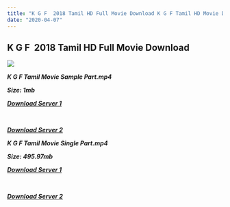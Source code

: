 ```yaml
---
title: "K G F  2018 Tamil HD Full Movie Download K G F Tamil HD Movie Download"
date: "2020-04-07"
---
```


## K G F  2018 Tamil HD Full Movie Download 

![](https://images.moviebuff.com/464bfe6a-cebf-4b2f-b51b-6afe75f83e13?w=1000)

**_K G F Tamil Movie Sample Part.mp4_**

**_Size: 1mb_**

**_[Download Server 1](http://b5.wetransfer.vip/files/Tamil{5adf554ba90925c4992f0fe8eae1093bfca14c1a880041370a5a335b793ae9c1}20Movies/Tamil{5adf554ba90925c4992f0fe8eae1093bfca14c1a880041370a5a335b793ae9c1}202018{5adf554ba90925c4992f0fe8eae1093bfca14c1a880041370a5a335b793ae9c1}20Movies/K.G.F{5adf554ba90925c4992f0fe8eae1093bfca14c1a880041370a5a335b793ae9c1}20Chapter{5adf554ba90925c4992f0fe8eae1093bfca14c1a880041370a5a335b793ae9c1}201{5adf554ba90925c4992f0fe8eae1093bfca14c1a880041370a5a335b793ae9c1}20(2018)/K.G.F{5adf554ba90925c4992f0fe8eae1093bfca14c1a880041370a5a335b793ae9c1}20Chapter{5adf554ba90925c4992f0fe8eae1093bfca14c1a880041370a5a335b793ae9c1}201{5adf554ba90925c4992f0fe8eae1093bfca14c1a880041370a5a335b793ae9c1}20(2018){5adf554ba90925c4992f0fe8eae1093bfca14c1a880041370a5a335b793ae9c1}20Proper{5adf554ba90925c4992f0fe8eae1093bfca14c1a880041370a5a335b793ae9c1}20HDRip/K.G.F{5adf554ba90925c4992f0fe8eae1093bfca14c1a880041370a5a335b793ae9c1}20Chapter{5adf554ba90925c4992f0fe8eae1093bfca14c1a880041370a5a335b793ae9c1}201{5adf554ba90925c4992f0fe8eae1093bfca14c1a880041370a5a335b793ae9c1}20(2018){5adf554ba90925c4992f0fe8eae1093bfca14c1a880041370a5a335b793ae9c1}20Sample{5adf554ba90925c4992f0fe8eae1093bfca14c1a880041370a5a335b793ae9c1}20(640x360).mp4)_**

**_[  
](http://b5.wetransfer.vip/files/Tamil{5adf554ba90925c4992f0fe8eae1093bfca14c1a880041370a5a335b793ae9c1}20Movies/Tamil{5adf554ba90925c4992f0fe8eae1093bfca14c1a880041370a5a335b793ae9c1}202018{5adf554ba90925c4992f0fe8eae1093bfca14c1a880041370a5a335b793ae9c1}20Movies/K.G.F{5adf554ba90925c4992f0fe8eae1093bfca14c1a880041370a5a335b793ae9c1}20Chapter{5adf554ba90925c4992f0fe8eae1093bfca14c1a880041370a5a335b793ae9c1}201{5adf554ba90925c4992f0fe8eae1093bfca14c1a880041370a5a335b793ae9c1}20(2018)/K.G.F{5adf554ba90925c4992f0fe8eae1093bfca14c1a880041370a5a335b793ae9c1}20Chapter{5adf554ba90925c4992f0fe8eae1093bfca14c1a880041370a5a335b793ae9c1}201{5adf554ba90925c4992f0fe8eae1093bfca14c1a880041370a5a335b793ae9c1}20(2018){5adf554ba90925c4992f0fe8eae1093bfca14c1a880041370a5a335b793ae9c1}20Proper{5adf554ba90925c4992f0fe8eae1093bfca14c1a880041370a5a335b793ae9c1}20HDRip/K.G.F{5adf554ba90925c4992f0fe8eae1093bfca14c1a880041370a5a335b793ae9c1}20Chapter{5adf554ba90925c4992f0fe8eae1093bfca14c1a880041370a5a335b793ae9c1}201{5adf554ba90925c4992f0fe8eae1093bfca14c1a880041370a5a335b793ae9c1}20(2018){5adf554ba90925c4992f0fe8eae1093bfca14c1a880041370a5a335b793ae9c1}20Sample{5adf554ba90925c4992f0fe8eae1093bfca14c1a880041370a5a335b793ae9c1}20(640x360).mp4)_**

**_[Download Server 2](http://b5.wetransfer.vip/files/Tamil{5adf554ba90925c4992f0fe8eae1093bfca14c1a880041370a5a335b793ae9c1}20Movies/Tamil{5adf554ba90925c4992f0fe8eae1093bfca14c1a880041370a5a335b793ae9c1}202018{5adf554ba90925c4992f0fe8eae1093bfca14c1a880041370a5a335b793ae9c1}20Movies/K.G.F{5adf554ba90925c4992f0fe8eae1093bfca14c1a880041370a5a335b793ae9c1}20Chapter{5adf554ba90925c4992f0fe8eae1093bfca14c1a880041370a5a335b793ae9c1}201{5adf554ba90925c4992f0fe8eae1093bfca14c1a880041370a5a335b793ae9c1}20(2018)/K.G.F{5adf554ba90925c4992f0fe8eae1093bfca14c1a880041370a5a335b793ae9c1}20Chapter{5adf554ba90925c4992f0fe8eae1093bfca14c1a880041370a5a335b793ae9c1}201{5adf554ba90925c4992f0fe8eae1093bfca14c1a880041370a5a335b793ae9c1}20(2018){5adf554ba90925c4992f0fe8eae1093bfca14c1a880041370a5a335b793ae9c1}20Proper{5adf554ba90925c4992f0fe8eae1093bfca14c1a880041370a5a335b793ae9c1}20HDRip/K.G.F{5adf554ba90925c4992f0fe8eae1093bfca14c1a880041370a5a335b793ae9c1}20Chapter{5adf554ba90925c4992f0fe8eae1093bfca14c1a880041370a5a335b793ae9c1}201{5adf554ba90925c4992f0fe8eae1093bfca14c1a880041370a5a335b793ae9c1}20(2018){5adf554ba90925c4992f0fe8eae1093bfca14c1a880041370a5a335b793ae9c1}20Sample{5adf554ba90925c4992f0fe8eae1093bfca14c1a880041370a5a335b793ae9c1}20(640x360).mp4)_**

**_K G F Tamil Movie Single Part.mp4_**

**_Size: 495.97mb_**

**_[Download Server 1](http://b5.wetransfer.vip/files/Tamil{5adf554ba90925c4992f0fe8eae1093bfca14c1a880041370a5a335b793ae9c1}20Movies/Tamil{5adf554ba90925c4992f0fe8eae1093bfca14c1a880041370a5a335b793ae9c1}202018{5adf554ba90925c4992f0fe8eae1093bfca14c1a880041370a5a335b793ae9c1}20Movies/K.G.F{5adf554ba90925c4992f0fe8eae1093bfca14c1a880041370a5a335b793ae9c1}20Chapter{5adf554ba90925c4992f0fe8eae1093bfca14c1a880041370a5a335b793ae9c1}201{5adf554ba90925c4992f0fe8eae1093bfca14c1a880041370a5a335b793ae9c1}20(2018)/K.G.F{5adf554ba90925c4992f0fe8eae1093bfca14c1a880041370a5a335b793ae9c1}20Chapter{5adf554ba90925c4992f0fe8eae1093bfca14c1a880041370a5a335b793ae9c1}201{5adf554ba90925c4992f0fe8eae1093bfca14c1a880041370a5a335b793ae9c1}20(2018){5adf554ba90925c4992f0fe8eae1093bfca14c1a880041370a5a335b793ae9c1}20Proper{5adf554ba90925c4992f0fe8eae1093bfca14c1a880041370a5a335b793ae9c1}20HDRip/K.G.F{5adf554ba90925c4992f0fe8eae1093bfca14c1a880041370a5a335b793ae9c1}20Chapter{5adf554ba90925c4992f0fe8eae1093bfca14c1a880041370a5a335b793ae9c1}201{5adf554ba90925c4992f0fe8eae1093bfca14c1a880041370a5a335b793ae9c1}20(2018){5adf554ba90925c4992f0fe8eae1093bfca14c1a880041370a5a335b793ae9c1}20Single{5adf554ba90925c4992f0fe8eae1093bfca14c1a880041370a5a335b793ae9c1}20Part{5adf554ba90925c4992f0fe8eae1093bfca14c1a880041370a5a335b793ae9c1}20(640x360).mp4)_**

**_[  
](http://b5.wetransfer.vip/files/Tamil{5adf554ba90925c4992f0fe8eae1093bfca14c1a880041370a5a335b793ae9c1}20Movies/Tamil{5adf554ba90925c4992f0fe8eae1093bfca14c1a880041370a5a335b793ae9c1}202018{5adf554ba90925c4992f0fe8eae1093bfca14c1a880041370a5a335b793ae9c1}20Movies/K.G.F{5adf554ba90925c4992f0fe8eae1093bfca14c1a880041370a5a335b793ae9c1}20Chapter{5adf554ba90925c4992f0fe8eae1093bfca14c1a880041370a5a335b793ae9c1}201{5adf554ba90925c4992f0fe8eae1093bfca14c1a880041370a5a335b793ae9c1}20(2018)/K.G.F{5adf554ba90925c4992f0fe8eae1093bfca14c1a880041370a5a335b793ae9c1}20Chapter{5adf554ba90925c4992f0fe8eae1093bfca14c1a880041370a5a335b793ae9c1}201{5adf554ba90925c4992f0fe8eae1093bfca14c1a880041370a5a335b793ae9c1}20(2018){5adf554ba90925c4992f0fe8eae1093bfca14c1a880041370a5a335b793ae9c1}20Proper{5adf554ba90925c4992f0fe8eae1093bfca14c1a880041370a5a335b793ae9c1}20HDRip/K.G.F{5adf554ba90925c4992f0fe8eae1093bfca14c1a880041370a5a335b793ae9c1}20Chapter{5adf554ba90925c4992f0fe8eae1093bfca14c1a880041370a5a335b793ae9c1}201{5adf554ba90925c4992f0fe8eae1093bfca14c1a880041370a5a335b793ae9c1}20(2018){5adf554ba90925c4992f0fe8eae1093bfca14c1a880041370a5a335b793ae9c1}20Single{5adf554ba90925c4992f0fe8eae1093bfca14c1a880041370a5a335b793ae9c1}20Part{5adf554ba90925c4992f0fe8eae1093bfca14c1a880041370a5a335b793ae9c1}20(640x360).mp4)_**

**_[Download Server 2](http://b5.wetransfer.vip/files/Tamil{5adf554ba90925c4992f0fe8eae1093bfca14c1a880041370a5a335b793ae9c1}20Movies/Tamil{5adf554ba90925c4992f0fe8eae1093bfca14c1a880041370a5a335b793ae9c1}202018{5adf554ba90925c4992f0fe8eae1093bfca14c1a880041370a5a335b793ae9c1}20Movies/K.G.F{5adf554ba90925c4992f0fe8eae1093bfca14c1a880041370a5a335b793ae9c1}20Chapter{5adf554ba90925c4992f0fe8eae1093bfca14c1a880041370a5a335b793ae9c1}201{5adf554ba90925c4992f0fe8eae1093bfca14c1a880041370a5a335b793ae9c1}20(2018)/K.G.F{5adf554ba90925c4992f0fe8eae1093bfca14c1a880041370a5a335b793ae9c1}20Chapter{5adf554ba90925c4992f0fe8eae1093bfca14c1a880041370a5a335b793ae9c1}201{5adf554ba90925c4992f0fe8eae1093bfca14c1a880041370a5a335b793ae9c1}20(2018){5adf554ba90925c4992f0fe8eae1093bfca14c1a880041370a5a335b793ae9c1}20Proper{5adf554ba90925c4992f0fe8eae1093bfca14c1a880041370a5a335b793ae9c1}20HDRip/K.G.F{5adf554ba90925c4992f0fe8eae1093bfca14c1a880041370a5a335b793ae9c1}20Chapter{5adf554ba90925c4992f0fe8eae1093bfca14c1a880041370a5a335b793ae9c1}201{5adf554ba90925c4992f0fe8eae1093bfca14c1a880041370a5a335b793ae9c1}20(2018){5adf554ba90925c4992f0fe8eae1093bfca14c1a880041370a5a335b793ae9c1}20Single{5adf554ba90925c4992f0fe8eae1093bfca14c1a880041370a5a335b793ae9c1}20Part{5adf554ba90925c4992f0fe8eae1093bfca14c1a880041370a5a335b793ae9c1}20(640x360).mp4)_**
